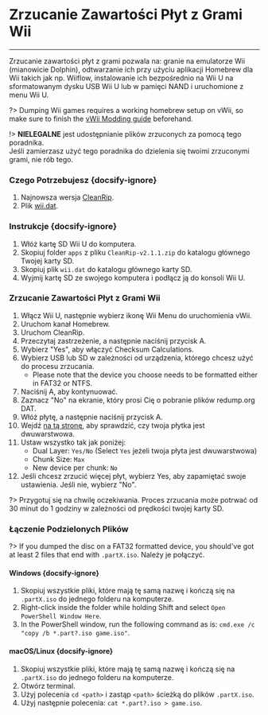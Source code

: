 # Zrzucanie Zawartości Płyt z Grami Wii
---
Zrzucanie zawartości płyt z grami pozwala na: granie na emulatorze Wii (mianowicie Dolphin), odtwarzanie ich przy użyciu aplikacji Homebrew dla Wii takich jak np. Wiiflow, instalowanie ich bezpośrednio na Wii U na sformatowanym dysku USB Wii U lub w pamięci NAND i uruchomione z menu Wii U.

?> Dumping Wii games requires a working homebrew setup on vWii, so make sure to finish the [vWii Modding guide](vwii-modding) beforehand.

!> **NIELEGALNE** jest udostępnianie plików zrzuconych za pomocą tego poradnika.  
Jeśli zamierzasz użyć tego poradnika do dzielenia się twoimi zrzuconymi grami, nie rób tego.

### Czego Potrzebujesz {docsify-ignore}

1. Najnowsza wersja [CleanRip](https://github.com/emukidid/cleanrip/releases/download/2.1.1/CleanRip-v2.1.1.zip).
1. Plik [wii.dat](https://github.com/emukidid/cleanrip/releases/download/2.1.1/wii.dat).

### Instrukcje {docsify-ignore}

1. Włóż kartę SD Wii U do komputera.
1. Skopiuj folder `apps` z pliku `CleanRip-v2.1.1.zip` do katalogu głównego Twojej karty SD.
1. Skopiuj plik `wii.dat` do katalogu głównego karty SD.
1. Wyjmij kartę SD ze swojego komputera i podłącz ją do konsoli Wii U.

### Zrzucanie Zawartości Płyt z Grami Wii

1. Włącz Wii U, następnie wybierz ikonę Wii Menu do uruchomienia vWii.
1. Uruchom kanał Homebrew.
1. Uruchom CleanRip.
1. Przeczytaj zastrzeżenie, a następnie naciśnij przycisk A.
1. Wybierz "Yes", aby włączyć Checksum Calculations.
1. Wybierz USB lub SD w zależności od urządzenia, którego chcesz użyć do procesu zrzucania.
    - Please note that the device you choose needs to be formatted either in FAT32 or NTFS.
1. Naciśnij A, aby kontynuować.
1. Zaznacz "No" na ekranie, który prosi Cię o pobranie plików redump.org DAT.
1. Włóż płytę, a następnie naciśnij przycisk A.
1. Wejdź [na tą stronę](https://wiki.dolphin-emu.org/index.php?title=Category:Dual_Layer_Disc_games), aby sprawdzić, czy twoja płytka jest dwuwarstwowa.
1. Ustaw wszystko tak jak poniżej:
    - Dual Layer: `Yes/No` (Select `Yes` jeżeli twoja płyta jest dwuwarstwowa)
    - Chunk Size: `Max`
    - New device per chunk: `No`
1. Jeśli chcesz zrzucić więcej płyt, wybierz Yes, aby zapamiętać swoje ustawienia. Jeśli nie, wybierz "No".

?> Przygotuj się na chwilę oczekiwania. Proces zrzucania może potrwać od 30 minut do 1 godziny w zależności od prędkości twojej karty SD.

### Łączenie Podzielonych Plików

?> If you dumped the disc on a FAT32 formatted device, you should've got at least 2 files that end with `.partX.iso`. Należy je połączyć.

#### Windows {docsify-ignore}

1. Skopiuj wszystkie pliki, które mają tę samą nazwę i kończą się na `.partX.iso` do jednego folderu na komputerze.
1. Right-click inside the folder while holding Shift and select `Open PowerShell Window Here`.
1. In the PowerShell window, run the following command as is: `cmd.exe /c "copy /b *.part?.iso game.iso"`.

#### macOS/Linux {docsify-ignore}

1. Skopiuj wszystkie pliki, które mają tę samą nazwę i kończą się na `.partX.iso` do jednego folderu na komputerze.
1. Otwórz terminal.
1. Użyj polecenia `cd <path>` i zastąp `<path>` ścieżką do plików `.partX.iso`.
1. Użyj następnie polecenia: `cat *.part?.iso > game.iso`.
